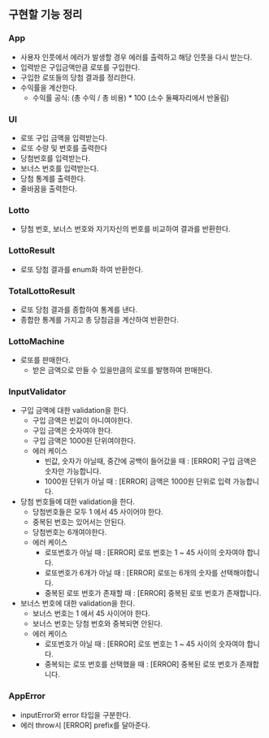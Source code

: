 ## 구현할 기능 정리

### App

- 사용자 인풋에서 에러가 발생할 경우 에러를 출력하고 해당 인풋을 다시 받는다.
- 입력받은 구입금액만큼 로또를 구입한다.
- 구입한 로또들의 당첨 결과를 정리한다.
- 수익률을 계산한다.
  - 수익률 공식: (총 수익 / 총 비용) \* 100 (소수 둘째자리에서 반올림)

### UI

- 로또 구입 금액을 입력받는다.
- 로또 수량 및 번호를 출력한다
- 당첨번호를 입력받는다.
- 보너스 번호를 입력받는다.
- 당첨 통계를 출력한다.
- 줄바꿈을 출력한다.

### Lotto

- 당첨 번호, 보너스 번호와 자기자신의 번호를 비교하여 결과를 반환한다.

### LottoResult

- 로또 당첨 결과를 enum화 하여 반환한다.

### TotalLottoResult

- 로또 당첨 결과를 종합하여 통계를 낸다.
- 종합한 통계를 가지고 총 당첨금을 계산하여 반환한다.

### LottoMachine

- 로또를 판매한다.
  - 받은 금액으로 만들 수 있을만큼의 로또를 발행하여 판매한다.

### InputValidator

- 구입 금액에 대한 validation을 한다.
  - 구입 금액은 빈값이 아니여야한다.
  - 구입 금액은 숫자여야 한다.
  - 구입 금액은 1000원 단위여야한다.
  - 에러 케이스
    - 빈값, 숫자가 아닐때, 중간에 공백이 들어갔을 때 : [ERROR] 구입 금액은 숫자만 가능합니다.
    - 1000원 단위가 아닐 때 : [ERROR] 금액은 1000원 단위로 입력 가능합니다.
- 당첨 번호들에 대한 validation을 한다.
  - 당첨번호들은 모두 1 에서 45 사이어야 한다.
  - 중복된 번호는 있어서는 안된다.
  - 당첨번호는 6개여야한다.
  - 에러 케이스
    - 로또번호가 아닐 때 : [ERROR] 로또 번호는 1 ~ 45 사이의 숫자여야 합니다.
    - 로또번호가 6개가 아닐 때 : [ERROR] 로또는 6개의 숫자를 선택해야합니다.
    - 중복된 로또 번호가 존재할 때 : [ERROR] 중복된 로또 번호가 존재합니다.
- 보너스 번호에 대한 validation을 한다.
  - 보너스 번호는 1 에서 45 사이어야 한다.
  - 보너스 번호는 당첨 번호와 중복되면 안된다.
  - 에러 케이스
    - 로또번호가 아닐 때 : [ERROR] 로또 번호는 1 ~ 45 사이의 숫자여야 합니다.
    - 중복되는 로또 번호를 선택했을 때 : [ERROR] 중복된 로또 번호가 존재합니다.

### AppError

- inputError와 error 타입을 구분한다.
- 에러 throw시 [ERROR] prefix를 달아준다.
